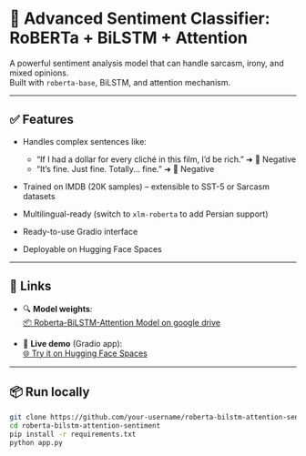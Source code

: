 # 🧠 Advanced Sentiment Classifier: RoBERTa + BiLSTM + Attention

A powerful sentiment analysis model that can handle sarcasm, irony, and mixed opinions.  
Built with `roberta-base`, BiLSTM, and attention mechanism.

---

## ✅ Features

- Handles complex sentences like:
  - “If I had a dollar for every cliché in this film, I’d be rich.” ➜ 🔴 Negative  
  - “It’s fine. Just fine. Totally... fine.” ➜ 🔴 Negative

- Trained on IMDB (20K samples) – extensible to SST-5 or Sarcasm datasets
- Multilingual-ready (switch to `xlm-roberta` to add Persian support)
- Ready-to-use Gradio interface
- Deployable on Hugging Face Spaces

---

## 🔗 Links

- 🔍 **Model weights**:  
  [📦 Roberta-BiLSTM-Attention Model on google drive](https://huggingface.co/hrnrxb/roberta-bilstm-attention-sentiment)

- 🚀 **Live demo** (Gradio app):  
  [🌐 Try it on Hugging Face Spaces](https://huggingface.co/spaces/hrnrxb/roberta-bilstm-attention-sentiment)

---

## 📦 Run locally

```bash
git clone https://github.com/your-username/roberta-bilstm-attention-sentiment
cd roberta-bilstm-attention-sentiment
pip install -r requirements.txt
python app.py
